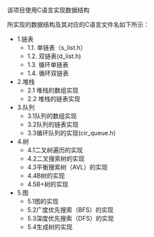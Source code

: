 该项目使用C语言实现数据结构

所实现的数据结构及其对应的C语言文件名如下所示：

 - 1.链表
    - 1.1. 单链表（s_list.h）
    - 1.2. 双链表(d_list.h)
    - 1.3. 循环单链表
    - 1.4. 循环双链表
-  2.堆栈
   - 2.1 堆栈的数组实现
   - 2.2 堆栈的链表实现
- 3.队列
   - 3.1队列的数组实现
   - 3.2队列的链表实现
   - 3.3循环队列的实现(cir_queue.h)
- 4.树
  - 4.1二叉树遍历的实现
  - 4.2二叉搜索树的实现
  - 4.3平衡搜索树（AVL）的实现
  - 4.4B树的实现
  - 4.5B+树的实现
- 5.图
   - 5.1图的实现
   - 5.2广度优先搜索（BFS）的实现
   - 5.3深度优先搜索（DFS）的实现
   - 5.4生成树的实现
